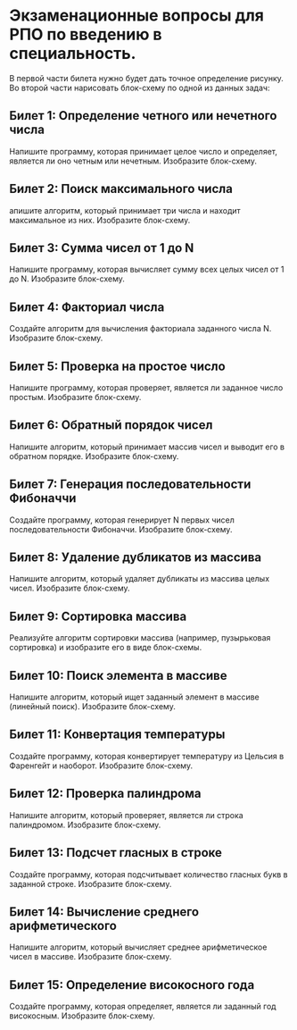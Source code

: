 # Экзаменационные вопросы для РПО по введению в специальность.

В первой части билета нужно будет дать точное определение рисунку.
Во второй части нарисовать блок-схему по одной из данных задач: 


## Билет 1: Определение четного или нечетного числа

Напишите программу, которая принимает целое число и определяет, является ли оно четным или нечетным. Изобразите блок-схему.

## Билет 2: Поиск максимального числа

апишите алгоритм, который принимает три числа и находит максимальное из них. Изобразите блок-схему.

## Билет 3: Сумма чисел от 1 до N

Напишите программу, которая вычисляет сумму всех целых чисел от 1 до N. Изобразите блок-схему.

## Билет 4: Факториал числа

Создайте алгоритм для вычисления факториала заданного числа N. Изобразите блок-схему.

## Билет 5: Проверка на простое число

Напишите программу, которая проверяет, является ли заданное число простым. Изобразите блок-схему.

## Билет 6: Обратный порядок чисел

Напишите алгоритм, который принимает массив чисел и выводит его в обратном порядке. Изобразите блок-схему.

## Билет 7: Генерация последовательности Фибоначчи

Создайте программу, которая генерирует N первых чисел последовательности Фибоначчи. Изобразите блок-схему.

## Билет 8: Удаление дубликатов из массива

Напишите алгоритм, который удаляет дубликаты из массива целых чисел. Изобразите блок-схему.

## Билет 9: Сортировка массива

Реализуйте алгоритм сортировки массива (например, пузырьковая сортировка) и изобразите его в виде блок-схемы.

## Билет 10: Поиск элемента в массиве

Напишите алгоритм, который ищет заданный элемент в массиве (линейный поиск). Изобразите блок-схему.

## Билет 11: Конвертация температуры

Создайте программу, которая конвертирует температуру из Цельсия в Фаренгейт и наоборот. Изобразите блок-схему.

## Билет 12: Проверка палиндрома

Напишите алгоритм, который проверяет, является ли строка палиндромом. Изобразите блок-схему.

## Билет 13: Подсчет гласных в строке

Создайте программу, которая подсчитывает количество гласных букв в заданной строке. Изобразите блок-схему.

## Билет 14: Вычисление среднего арифметического

Напишите алгоритм, который вычисляет среднее арифметическое чисел в массиве. Изобразите блок-схему.

## Билет 15: Определение високосного года

Создайте программу, которая определяет, является ли заданный год високосным. Изобразите блок-схему.
